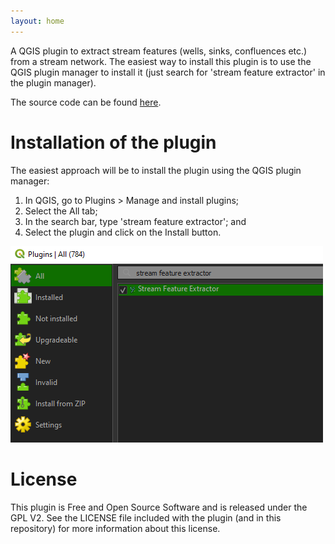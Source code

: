 ```yaml
---
layout: home
---
```


A QGIS plugin to extract stream features (wells, sinks, confluences etc.)
from a stream network. The easiest way to install this plugin is to use
the QGIS plugin manager to install it (just search for 'stream feature extractor' in the
plugin manager).

The source code can be found [here](https://github.com/kartoza/stream_feature_extractor).


# Installation of the plugin
The easiest approach will be to install the plugin using the QGIS plugin manager:
1. In QGIS, go to Plugins > Manage and install plugins;
2. Select the All tab;
3. In the search bar, type 'stream feature extractor'; and
4. Select the plugin and click on the Install button.

![plugin_management](/images/ui/plugin_install.png)

# License
This plugin is Free and Open Source Software and is released under the GPL V2.
See the LICENSE file included with the plugin (and in this repository) for
more information about this license.

